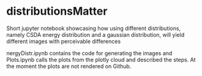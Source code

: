 # distributionsMatter
Short jupyter notebook showcasing how using different distributions, namely CSDA energy distribution and a gaussian distribution, will yield different images with perceivable differences

nergyDistr.ipynb contains the code for generating the images and Plots.ipynb calls the plots from the plotly cloud and described the steps. At the moment the plots are not rendered on Github.
